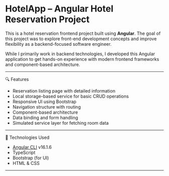 # HotelApp – Angular Hotel Reservation Project

This is a hotel reservation frontend project built using **Angular**. The goal of this project was to explore front-end development concepts and improve flexibility as a backend-focused software engineer.

While I primarily work in backend technologies, I developed this Angular application to get hands-on experience with modern frontend frameworks and component-based architecture.

---

 🔍 Features

- Reservation listing page with detailed information
- Local storage-based service for basic CRUD operations
- Responsive UI using Bootstrap
- Navigation structure with routing
- Component-based architecture
- Data binding and form handling
- Simulated service layer for fetching room data

---

 🚀 Technologies Used

- [Angular CLI](https://angular.io/cli) v16.1.6
- TypeScript
- Bootstrap (for UI)
- HTML & CSS

---
